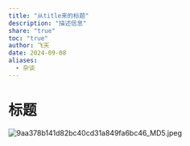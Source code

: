 ```yaml
---
title: "从title来的标题"
description: "描述信息"
share: "true"
toc: "true"
author: 飞天
date: 2024-09-08
aliases:
  - 杂谈
---
```


# 标题

![9aa378b141d82bc40cd31a849fa6bc46_MD5.jpeg](/post/attachments/9aa378b141d82bc40cd31a849fa6bc46_MD5.jpeg)

